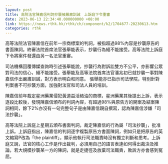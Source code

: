 ```yaml
---
layout: post
title: 高院法官陳嘉信判詞抄襲被嚴肅訓誡　上訴庭下令重審
date: 2023-06-13 22:34:40.000000000 +08:00
link: https://news.rthk.hk/rthk/ch/component/k2/1704677-20230613.htm
categories: rthk
---
```


高等法院法官陳嘉信在前年一宗商標案的判詞，被指超過98%內容是抄襲原告的書面陳詞。終審法院首席法官張舉能表示，抄襲行為絕不能接受。高等法院上訴庭下令將案件發還由另一名法官重審。

司法機構回覆傳媒查詢時引述張舉能說，抄襲行為對訴訟雙方不公平，亦影響公眾對司法的信心，絕不能接受。張舉能及高等法院首席法官潘兆初已就抄襲一事對陳嘉信作出嚴肅訓誡，對方表示明白和同意。 張舉能亦已指示司法學院，特別針對判案書不可抄襲方面，加強對法官和司法人員的培訓。

陳嘉信前年裁定星洲藥業侵犯黃道益活絡油的商標，星洲藥業其後提出上訴，表示逐段比較後，發現陳嘉信頒布的判詞內容，有超過98%與原告方的開案及結案陳詞相同，餘下2%亦沒有一句完整句子是由陳嘉信親自撰寫，認為陳嘉信涉嫌「司法抄襲」。

高等法院上訴庭上星期五頒布書面判詞，裁定陳嘉信的行為屬「司法抄襲」，批准上訴。上訴庭指出，陳嘉信的判詞逐字複製原告方書面陳詞，例如只是把原告的英文縮寫P改為「the plaintiff」，顯示他執行司法職責時沒有獨立判斷和思考。上訴庭又說，法官的核心工作是作出裁判，必須用自己的語言表達如何得出裁決及推論，若大規模抄襲某一方的陳詞，就是走捷徑及放棄司法職責，敗訴方亦會感到冤屈。
